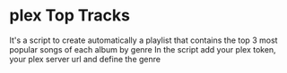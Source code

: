 # plex Top Tracks
It's a script to create automatically a playlist that contains the top 3 most popular songs of each album by genre
In the script add your plex token, your plex server url and define the genre

